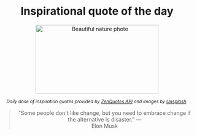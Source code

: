 
<div align="center">

# Inspirational quote of the day

<img src="./data/photo.jpeg" alt="Beautiful nature photo" width="320" height="180">

<sub><i>Daily dose of inspiration quotes provided by [ZenQuotes API](https://zenquotes.io/) and images by [Unsplash](https://unsplash.com/).</i></sub>


<blockquote>&ldquo;Some people don't like change, but you need to embrace change if the alternative is disaster.&rdquo; &mdash; <footer>Elon Musk</footer></blockquote>

</div>
